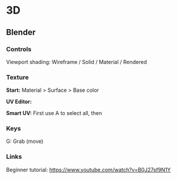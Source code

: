 # 3D


## Blender

### Controls

Viewport shading: Wireframe / Solid / Material / Rendered


### Texture

**Start:** Material > Surface > Base color

**UV Editor:**

**Smart UV:** First use A to select all, then 


### Keys

G: Grab (move)



### Links

Beginner tutorial: https://www.youtube.com/watch?v=B0J27sf9N1Y

